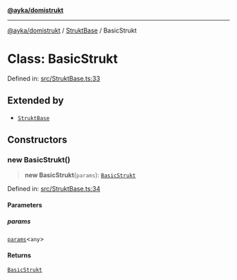 [**@ayka/domistrukt**](../../../README.md)

***

[@ayka/domistrukt](../../../globals.md) / [StruktBase](../README.md) / BasicStrukt

# Class: BasicStrukt

Defined in: [src/StruktBase.ts:33](https://github.com/AndreyMork/domistrukt/blob/d336ce883f586949cec0ae80ccb1b178d7aa8196/src/StruktBase.ts#L33)

## Extended by

- [`StruktBase`](StruktBase.md)

## Constructors

### new BasicStrukt()

> **new BasicStrukt**(`params`): [`BasicStrukt`](BasicStrukt.md)

Defined in: [src/StruktBase.ts:34](https://github.com/AndreyMork/domistrukt/blob/d336ce883f586949cec0ae80ccb1b178d7aa8196/src/StruktBase.ts#L34)

#### Parameters

##### params

[`params`](../type-aliases/params.md)\<`any`\>

#### Returns

[`BasicStrukt`](BasicStrukt.md)
